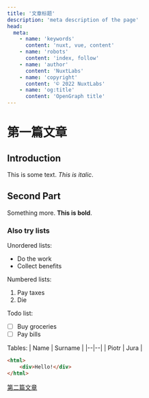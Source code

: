 ```yaml
---
title: '文章标题'
description: 'meta description of the page'
head:
  meta:
    - name: 'keywords'
      content: 'nuxt, vue, content'
    - name: 'robots'
      content: 'index, follow'
    - name: 'author'
      content: 'NuxtLabs'
    - name: 'copyright'
      content: '© 2022 NuxtLabs'
    - name: 'og:title'
      content: 'OpenGraph title'
---
```


<!-- 
  https://content.nuxt.com/usage/markdown
  Front-matter中不写title时，title会自动匹配 #h1
 -->

<!--  -->
<!-- https://content.nuxt.com/components/prose -->
<!-- https://tailwindcss.com/docs/plugins#typography -->
<!-- https://github.com/tailwindlabs/tailwindcss-typography -->
<!-- https://tailwindcss-typography.vercel.app/ -->

# 第一篇文章

## Introduction 
This is some text. *This is italic*.

## Second Part
Something more. **This is bold**.

### Also try lists
Unordered lists:
 - Do the work
 - Collect benefits

Numbered lists:

 1. Pay taxes
 2. Die

Todo list:
 - [ ] Buy groceries
 - [ ] Pay bills

Tables:
| Name | Surname |
|--|--|
| Piotr | Jura |

```html
<html>
	<div>Hello!</div>
</html>
```

[第二篇文章](/blog/second)
